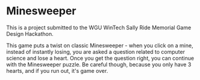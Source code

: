 # Minesweeper
This is a project submitted to the WGU WinTech Sally Ride Memorial Game Design Hackathon.

This game puts a twist on classic Minesweeper - when you click on a mine, instead of instantly losing,
you are asked a question related to computer science and lose a heart. Once you get the question right, 
you can continue with the Minesweeper puzzle. Be careful though, because you only have 3 hearts, and 
if you run out, it's game over.
